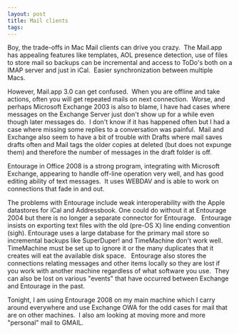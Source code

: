 ```yaml
---
layout: post
title: Mail clients
tags: 
---
```

Boy, the trade-offs in Mac Mail clients can drive you crazy.  The Mail.app has
appealing features like templates, AOL presence detection, use of files to
store mail so backups can be incremental and access to ToDo's both on a IMAP
server and just in iCal.  Easier synchronization between multiple Macs.

However, Mail.app 3.0 can get confused.  When you are offline and take
actions, often you will get repeated mails on next connection.  Worse, and
perhaps Microsoft Exchange 2003 is also to blame, I have had cases where
messages on the Exchange Server just don't show up for a while even though
later messages do.  I don't know if it has happened often but I had a case
where missing some replies to a conversation was painful.  Mail and Exchange
also seem to have a bit of trouble with Drafts where mail saves drafts often
and Mail tags the older copies at deleted (but does not expunge them) and
therefore the number of messages in the draft folder is off.

Entourage in Office 2008 is a strong program, integrating with Microsoft
Exchange, appearing to handle off-line operation very well, and has good
editing ability of text messages.  It uses WEBDAV and is able to work on
connections that fade in and out.

The problems with Entourage include weak interoperability with the Apple
datastores for iCal and Addressbook. One could do without it at Entourage 2004
but there is no longer a separate connector for Entourage.   Entourage insists
on exporting text files with the old (pre-OS X) line ending convention (sigh).
Entourage uses a large database for the primary mail store so incremental
backups like SuperDuper! and TimeMachine don't work well.  TimeMachine must be
set up to ignore it or the many duplicates that it creates will eat the
available disk space.   Entourage also stores the connections relating
messages and other items locally so they are lost if you work with another
machine regardless of what software you use.  They can also be lost on various
"events" that have occurred between Exchange and Entourage in the past.

Tonight, I am using Entourage 2008 on my main machine which I carry around
everywhere and use Exchange OWA for the odd cases for mail that are on other
machines.  I also am looking at moving more and more "personal" mail to GMAIL.

